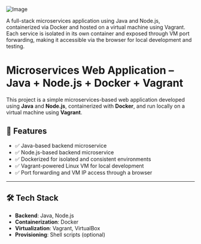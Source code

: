 ![Image](https://github.com/user-attachments/assets/defd43a0-ea44-4bc3-b31c-56dd16e426fa)


A full-stack microservices application using Java and Node.js, 
containerized via Docker and hosted on a virtual machine using Vagrant.
Each service is isolated in its own container and exposed through VM port
forwarding, making it accessible via the browser for local development and testing.

# Microservices Web Application – Java + Node.js + Docker + Vagrant

This project is a simple microservices-based web application developed using **Java** and **Node.js**, containerized with **Docker**, and run locally on a virtual machine using **Vagrant**.

## 🚀 Features

- ✅ Java-based backend microservice
- ✅ Node.js-based backend microservice
- ✅ Dockerized for isolated and consistent environments
- ✅ Vagrant-powered Linux VM for local development
- ✅ Port forwarding and VM IP access through a browser

---

## 🛠️ Tech Stack

- **Backend**: Java, Node.js
- **Containerization**: Docker
- **Virtualization**: Vagrant, VirtualBox
- **Provisioning**: Shell scripts (optional)

